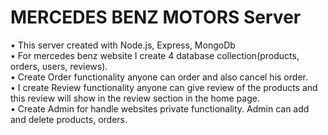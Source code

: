 # MERCEDES BENZ MOTORS Server
• This server created with Node.js, Express, MongoDb\
• For mercedes benz website I create 4 database collection(products, orders, users, reviews).\
• Create Order functionality anyone can order and also cancel his order.\
• I create Review functionality anyone can give review of the products and this review will show in the review section in the home page.\
• Create Admin for handle websites private functionality. Admin can add and delete products, orders.

